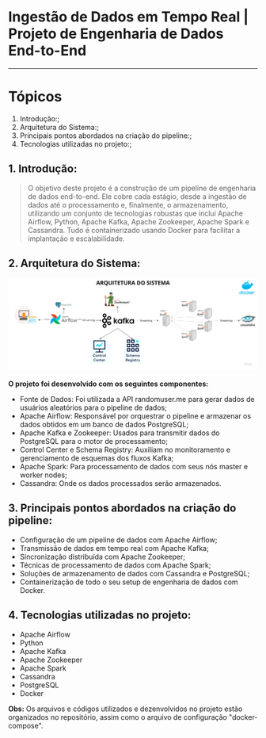 # **Ingestão de Dados em Tempo Real** | Projeto de Engenharia de Dados End-to-End

---

# **Tópicos**

<ol type="1">
  <li>Introdução:;</li>
  <li>Arquitetura do Sistema:;</li>
  <li>Principais pontos abordados na criação do pipeline:;</li>
  <li>Tecnologias utilizadas no projeto:;</li>
</ol>

## 1\. Introdução:

> O objetivo deste projeto é a construção de um pipeline de engenharia de dados end-to-end. Ele cobre cada estágio, desde a ingestão de dados até o processamento e, finalmente, o armazenamento, utilizando um conjunto de tecnologias robustas que inclui Apache Airflow, Python, Apache Kafka, Apache Zookeeper, Apache Spark e Cassandra. Tudo é containerizado usando Docker para facilitar a implantação e escalabilidade.

## 2\. Arquitetura do Sistema:

![modulo_43-4.png](https://github.com/jaquessonoliveira/Projeto-Ingestao-de-Dados--em-Streaming/blob/main/Arquitetura%20Engenharia%20de%20dados.png)

**O projeto foi desenvolvido com os seguintes componentes:**

- Fonte de Dados: Foi utilizada a API randomuser.me para gerar dados de usuários aleatórios para o pipeline de dados;
- Apache Airflow: Responsável por orquestrar o pipeline e armazenar os dados obtidos em um banco de dados PostgreSQL;
- Apache Kafka e Zookeeper: Usados para transmitir dados do PostgreSQL para o motor de processamento;
- Control Center e Schema Registry: Auxiliam no monitoramento e gerenciamento de esquemas dos fluxos Kafka;
- Apache Spark: Para processamento de dados com seus nós master e worker nodes;
- Cassandra: Onde os dados processados serão armazenados.

## 3\. Principais pontos abordados na criação do pipeline:

- Configuração de um pipeline de dados com Apache Airflow;
- Transmissão de dados em tempo real com Apache Kafka;
- Sincronização distribuída com Apache Zookeeper;
- Técnicas de processamento de dados com Apache Spark;
- Soluções de armazenamento de dados com Cassandra e PostgreSQL;
- Containerização de todo o seu setup de engenharia de dados com Docker.

## 4\. Tecnologias utilizadas no projeto:

- Apache Airflow
- Python
- Apache Kafka
- Apache Zookeeper
- Apache Spark
- Cassandra
- PostgreSQL
- Docker

**Obs:** Os arquivos e códigos utilizados e dezenvolvidos no projeto estão organizados no repositório, assim como o arquivo de configuração "docker-compose".
